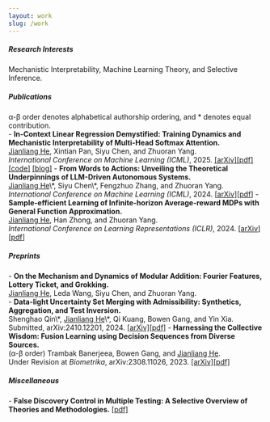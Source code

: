 ```yaml
---
layout: work
slug: /work
---
```

<h5> Research Interests</h5>
Mechanistic Interpretability, Machine Learning Theory, and Selective Inference.

<h5> Publications</h5>
α-β order denotes alphabetical authorship ordering, and * denotes equal contribution. <br>
- <b>In-Context Linear Regression Demystified: Training Dynamics and Mechanistic Interpretability of Multi-Head Softmax Attention.</b><br>
 <u>Jianliang He</u>, Xintian Pan, Siyu Chen, and Zhuoran Yang.<br>
  <i>International Conference on Machine Learning (ICML)</i>, 2025. <a href="https://arxiv.org/abs/2503.12734">[arXiv]</a><a href="https://arxiv.org/pdf/2503.12734">[pdf]</a> <a href="https://github.com/XintianPan/ICL_linear">[code]</a> <a href="https://y-agent.github.io/posts/in_context_regression/">[blog]</a>
- <b>From Words to Actions: Unveiling the Theoretical Underpinnings of LLM-Driven Autonomous Systems.</b><br>
  <u>Jianliang He</u>\*, Siyu Chen\*, Fengzhuo Zhang, and Zhuoran Yang.<br> 
  <i>International Conference on Machine Learning (ICML)</i>, 2024. [<a href="https://arxiv.org/abs/2405.19883">arXiv</a>][<a href="https://arxiv.org/pdf/2405.19883">pdf</a>]
- <b>Sample-efficient Learning of Infinite-horizon Average-reward MDPs with General Function Approximation.</b><br>
  <u>Jianliang He</u>, Han Zhong, and Zhuoran Yang.<br>
  <i>International Conference on Learning Representations (ICLR)</i>, 2024. [<a href="https://arxiv.org/abs/2404.12648">arXiv</a>][<a href="https://arxiv.org/pdf/2404.12648">pdf</a>]

<h5> Preprints</h5>
- <b>On the Mechanism and Dynamics of Modular Addition: Fourier Features, Lottery Ticket, and Grokking.</b><br>
<u>Jianliang He</u>, Leda Wang, Siyu Chen, and Zhuoran Yang.<br>
- <b>Data-light Uncertainty Set Merging with Admissibility: Synthetics, Aggregation, and Test Inversion.</b><br>
Shenghao Qin\*, <u>Jianliang He</u>\*, Qi Kuang, Bowen Gang, and Yin Xia.<br>
  Submitted, arXiv:2410.12201, 2024. <a href="https://arxiv.org/abs/2410.12201">[arXiv]</a><a href="https://arxiv.org/pdf/2410.12201">[pdf]</a>
- <b>Harnessing the Collective Wisdom: Fusion Learning using Decision Sequences from Diverse Sources.</b><br>
(α-β order) Trambak Banerjeea, Bowen Gang, and <u>Jianliang He</u>.<br>
 Under Revision at <i>Biometrika</i>, arXiv:2308.11026, 2023. <a href="https://arxiv.org/abs/2308.11026">[arXiv]</a><a href="https://arxiv.org/pdf/2308.11026">[pdf]</a>



<h5> Miscellaneous</h5>
- <b>False Discovery Control in Multiple Testing: A Selective Overview of Theories and Methodologies.</b> 
  <a href="assets/files/Selective_overview_MT.pdf">[pdf]</a>
